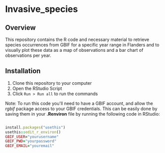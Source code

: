 # Invasive_species

## Overview
This repository contains the R code and necessary material to retrieve species occurrences from GBIF for a specific year range in Flanders and to visually plot these data as a map of observations and a bar chart of observations per year.

## Installation

1. Clone this repository to your computer
2. Open the RStudio Script
3. Click `Run > Run all` to run the commands

Note: To run this code you'll need to have a GBIF account, and allow the _rgbif_ package access 
to your GBIF credentials. This can be easily done by saving them in your **.Renviron** file by running 
the following code in RStudio:

```ruby

install.packages("usethis")  
usethis::edit_r_environ()  
GBIF_USER="yourusername"  
GBIF_PWD="yourpassword"  
GBIF_EMAIL="youremail"

```
